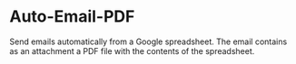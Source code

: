 # Auto-Email-PDF
Send emails automatically from a Google spreadsheet. The email contains as an attachment a PDF file with the contents of the spreadsheet.
